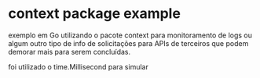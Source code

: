 # context package example
exemplo em Go utilizando o pacote context para monitoramento de logs ou algum outro tipo de info de solicitações para APIs de terceiros que podem demorar mais para serem concluídas.

foi utilizado o time.Millisecond para simular
